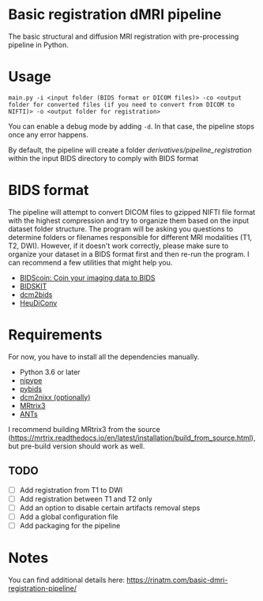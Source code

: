 # Basic registration dMRI pipeline
The basic structural and diffusion MRI registration with pre-processing pipeline in Python.

# Usage
`main.py -i <input folder (BIDS format or DICOM files)> -co <output folder for converted files (if you need to convert from DICOM to NIFTI)> -o <output folder for registration>`

You can enable a debug mode by adding `-d`. In that case, the pipeline stops once any error happens.

By default, the pipeline will create a folder *derivatives/pipeline_registration* within the input BIDS directory to comply with BIDS format

# BIDS format
The pipeline will attempt to convert DICOM files to gzipped NIFTI file format with the highest compression and try to organize them based on the input dataset folder structure. The program will be asking you questions to determine folders or filenames responsible for different MRI modalities (T1, T2, DWI). However, if it doesn't work correctly, please make sure to organize your dataset in a BIDS format first and then re-run the program.
I can recommend a few utilities that might help you.
* [BIDScoin: Coin your imaging data to BIDS](https://github.com/Donders-Institute/bidscoin)
* [BIDSKIT](https://github.com/jmtyszka/bidskit)
* [dcm2bids](https://github.com/UNFmontreal/Dcm2Bids)
* [HeuDiConv](https://github.com/nipy/heudiconv)

# Requirements
For now, you have to install all the dependencies manually.

* Python 3.6 or later
* [nipype](https://nipype.readthedocs.io/en/latest/)
* [pybids](https://github.com/bids-standard/pybids)
* [dcm2nixx (optionally)](https://github.com/rordenlab/dcm2niix)
* [MRtrix3](https://www.mrtrix.org/)
* [ANTs](http://stnava.github.io/ANTs/)

I recommend building MRtrix3 from the source (https://mrtrix.readthedocs.io/en/latest/installation/build_from_source.html), but pre-build version should work as well.

## TODO
* [ ] Add registration from T1 to DWI
* [ ] Add registration between T1 and T2 only
* [ ] Add an option to disable certain artifacts removal steps
* [ ] Add a global configuration file
* [ ] Add packaging for the pipeline

# Notes
You can find additional details here: https://rinatm.com/basic-dmri-registration-pipeline/
